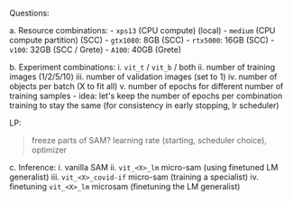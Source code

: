 Questions:

a. Resource combinations:
    - `xps13` (CPU compute) (local)
    - `medium` (CPU compute partition) (SCC)
    - `gtx1080`: 8GB (SCC)
    - `rtx5000`: 16GB (SCC)
    - `v100`: 32GB (SCC / Grete)
    - `A100`: 40GB (Grete)

b. Experiment combinations:
    i. `vit_t` / `vit_b` / both
    ii. number of training images (1/2/5/10)
    iii. number of validation images (set to 1)
    iv. number of objects per batch (X to fit all)
    v. number of epochs for different number of training samples
        - idea: let's keep the number of epochs per combination training to stay the same (for consistency in early stopping, lr scheduler)

LP:
> freeze parts of SAM?
> learning rate (starting, scheduler choice), optimizer

c. Inference:
    i. vanilla SAM
    ii. `vit_<X>_lm` micro-sam (using finetuned LM generalist)
    iii. `vit_<X>_covid-if` micro-sam (training a specialist)
    iv. finetuning `vit_<X>_lm` microsam (finetuning the LM generalist)
